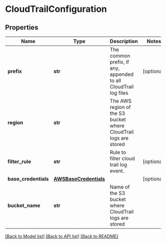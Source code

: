 # CloudTrailConfiguration

## Properties
Name | Type | Description | Notes
------------ | ------------- | ------------- | -------------
**prefix** | **str** | The common prefix, if any, appended to all CloudTrail log files | [optional] 
**region** | **str** | The AWS region of the S3 bucket where CloudTrail logs are stored | 
**filter_rule** | **str** | Rule to filter cloud trail log event. | [optional] 
**base_credentials** | [**AWSBaseCredentials**](AWSBaseCredentials.md) |  | [optional] 
**bucket_name** | **str** | Name of the S3 bucket where CloudTrail logs are stored | 

[[Back to Model list]](../README.md#documentation-for-models) [[Back to API list]](../README.md#documentation-for-api-endpoints) [[Back to README]](../README.md)


